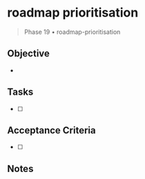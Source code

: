 # roadmap prioritisation

> Phase 19 • roadmap-prioritisation

## Objective
- 

## Tasks
- [ ] 

## Acceptance Criteria
- [ ] 

## Notes

